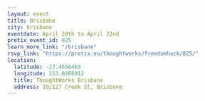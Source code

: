 ```yaml
---
layout: event
title: Brisbane
city: brisbane
eventdate: April 20th to April 22nd
pretix_event_id: 825
learn_more_link: "/brisbane"
rsvp_link: "https://pretix.eu/thoughtworks/freedomhack/825/"
location:
  latitude: -27.4656463
  longitude: 153.0266912
  title: ThoughtWorks Brisbane
  address: 19/127 Creek St, Brisbane
---
```


